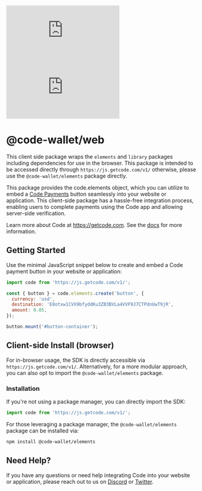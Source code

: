 [![npm][npm-image]][npm-url]
[![npm-downloads][npm-downloads-image]][npm-url]

[npm-downloads-image]: https://img.shields.io/npm/dt/@code-wallet/web.js?style=flat
[npm-image]: https://img.shields.io/npm/v/@code-wallet/web.js?style=flat
[npm-url]: https://www.npmjs.com/package/@code-wallet/web.js

# @code-wallet/web
This client side package wraps the `elements` and `library` packages including
dependencies for use in the browser. This package is intended to be accessed
directly through `https://js.getcode.com/v1/` otherwise, please use the
`@code-wallet/elements` package directly.

This package provides the code.elements object, which you can utilize to embed a
[Code Payments](https://codepayments.org) button seamlessly into your website or
application. This client-side package has a hassle-free integration process,
enabling users to complete payments using the Code app and allowing server-side
verification.

Learn more about Code at https://getcode.com. See the
[docs](https://code-wallet.github.io/code-sdk/docs) for more information.

## Getting Started
Use the minimal JavaScript snippet below to create and embed a Code payment
button in your website or application:

```js
import code from 'https://js.getcode.com/v1/';

const { button } = code.elements.create('button', {
  currency: 'usd',
  destination: 'E8otxw1CVX9bfyddKu3ZB3BVLa4VVF9J7CTPdnUwT9jR',
  amount: 0.05,
});

button.mount('#button-container');
```

## Client-side Install (browser)
For in-browser usage, the SDK is directly accessible via
`https://js.getcode.com/v1/`. Alternatively, for a more modular approach, you can
also opt to import the `@code-wallet/elements` package.

### Installation
If you're not using a package manager, you can directly import the SDK:

```js
import code from 'https://js.getcode.com/v1/';
```

For those leveraging a package manager, the `@code-wallet/elements` package can be installed via:

```bash
npm install @code-wallet/elements
```


## Need Help?

If you have any questions or need help integrating Code into your website or
application, please reach out to us on [Discord](https://discord.gg/T8Tpj8DBFp) or
[Twitter](https://twitter.com/getcode).
